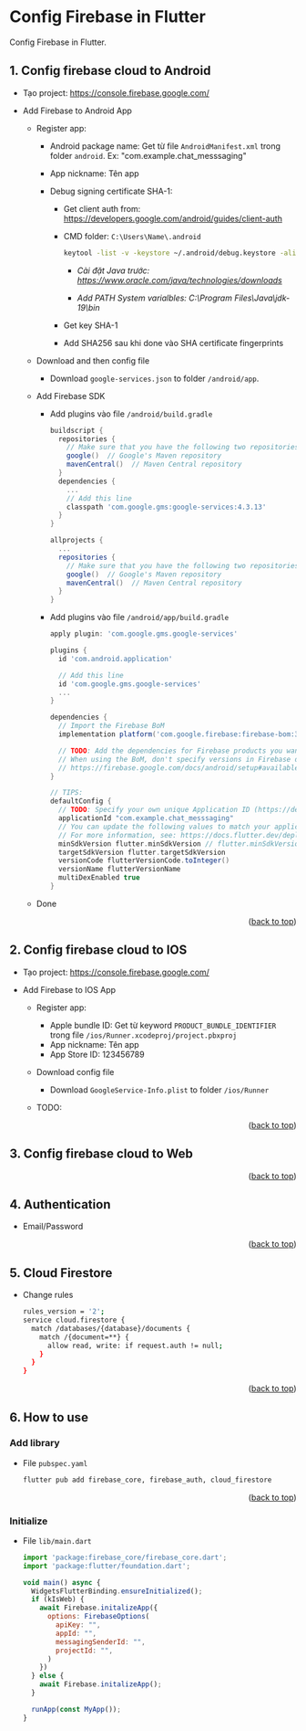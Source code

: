 # Config Firebase in Flutter

<a name="readme-top"></a>
Config Firebase in Flutter.

## 1. Config firebase cloud to Android

- Tạo project: https://console.firebase.google.com/
- Add Firebase to Android App

  - Register app:

    - Android package name: Get từ file `AndroidManifest.xml` trong folder `android`. Ex: "com.example.chat_messsaging"
    - App nickname: Tên app
    - Debug signing certificate SHA-1:

      - Get client auth from: https://developers.google.com/android/guides/client-auth
      - CMD folder: `C:\Users\Name\.android`

        ```bash
        keytool -list -v -keystore ~/.android/debug.keystore -alias androiddebugkey -storepass android -keypass android
        ```

        - _Cài đặt Java trước: https://www.oracle.com/java/technologies/downloads_

        - _Add PATH System varialbles: C:\Program Files\Java\jdk-19\bin_

      - Get key SHA-1
      - Add SHA256 sau khi done vào SHA certificate fingerprints

  - Download and then config file

    - Download `google-services.json` to folder `/android/app`.

  - Add Firebase SDK

    - Add plugins vào file `/android/build.gradle`

      ```gradle
      buildscript {
        repositories {
          // Make sure that you have the following two repositories
          google()  // Google's Maven repository
          mavenCentral()  // Maven Central repository
        }
        dependencies {
          ...
          // Add this line
          classpath 'com.google.gms:google-services:4.3.13'
        }
      }

      allprojects {
        ...
        repositories {
          // Make sure that you have the following two repositories
          google()  // Google's Maven repository
          mavenCentral()  // Maven Central repository
        }
      }
      ```

    - Add plugins vào file `/android/app/build.gradle`

      ```gradle
      apply plugin: 'com.google.gms.google-services'

      plugins {
        id 'com.android.application'

        // Add this line
        id 'com.google.gms.google-services'
        ...
      }

      dependencies {
        // Import the Firebase BoM
        implementation platform('com.google.firebase:firebase-bom:30.4.1')

        // TODO: Add the dependencies for Firebase products you want to use
        // When using the BoM, don't specify versions in Firebase dependencies
        // https://firebase.google.com/docs/android/setup#available-libraries
      }

      // TIPS:
      defaultConfig {
        // TODO: Specify your own unique Application ID (https://developer.android.com/studio/build/application-id.html).
        applicationId "com.example.chat_messsaging"
        // You can update the following values to match your application needs.
        // For more information, see: https://docs.flutter.dev/deployment/android#reviewing-the-build-configuration.
        minSdkVersion flutter.minSdkVersion // flutter.minSdkVersion => 12
        targetSdkVersion flutter.targetSdkVersion
        versionCode flutterVersionCode.toInteger()
        versionName flutterVersionName
        multiDexEnabled true
      }
      ```

  - Done

<p align="right">(<a href="#readme-top">back to top</a>)</p>

## 2. Config firebase cloud to IOS

- Tạo project: https://console.firebase.google.com/
- Add Firebase to IOS App

  - Register app:

    - Apple bundle ID: Get từ keyword `PRODUCT_BUNDLE_IDENTIFIER` trong file `/ios/Runner.xcodeproj/project.pbxproj`
    - App nickname: Tên app
    - App Store ID: 123456789

  - Download config file

    - Download `GoogleService-Info.plist` to folder `/ios/Runner`

  - TODO:

<p align="right">(<a href="#readme-top">back to top</a>)</p>

## 3. Config firebase cloud to Web

<p align="right">(<a href="#readme-top">back to top</a>)</p>

## 4. Authentication

- Email/Password

<p align="right">(<a href="#readme-top">back to top</a>)</p>

## 5. Cloud Firestore

- Change rules
  ```bash
  rules_version = '2';
  service cloud.firestore {
    match /databases/{database}/documents {
      match /{document=**} {
        allow read, write: if request.auth != null;
      }
    }
  }
  ```

<p align="right">(<a href="#readme-top">back to top</a>)</p>

## 6. How to use

### Add library

- File `pubspec.yaml`

  ```bash
  flutter pub add firebase_core, firebase_auth, cloud_firestore
  ```

  <p align="right">(<a href="#readme-top">back to top</a>)</p>

### Initialize

- File `lib/main.dart`

  ```javascript
  import 'package:firebase_core/firebase_core.dart';
  import 'package:flutter/foundation.dart';

  void main() async {
    WidgetsFlutterBinding.ensureInitialized();
    if (kIsWeb) {
      await Firebase.initalizeApp({
        options: FirebaseOptions(
          apiKey: "",
          appId: "",
          messagingSenderId: "",
          projectId: "",
        )
      })
    } else {
      await Firebase.initalizeApp();
    }

    runApp(const MyApp());
  }
  ```
